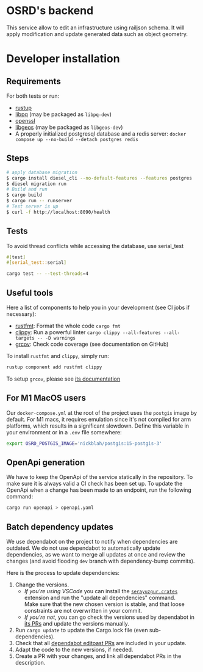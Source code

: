 # OSRD's backend

This service allow to edit an infrastructure using railjson schema.
It will apply modification and update generated data such as object geometry.

# Developer installation

## Requirements

For both tests or run:

- [rustup](https://rustup.rs/)
- [libpq](https://www.postgresql.org/docs/current/libpq.html) (may be packaged as `libpq-dev`)
- [openssl](https://www.openssl.org)
- [libgeos](https://libgeos.org/usage/install/) (may be packaged as `libgeos-dev`)
- A properly initialized postgresql database and a redis server: `docker compose up --no-build --detach postgres redis`

## Steps

```sh
# apply database migration
$ cargo install diesel_cli --no-default-features --features postgres
$ diesel migration run
# Build and run
$ cargo build
$ cargo run -- runserver
# Test server is up
$ curl -f http://localhost:8090/health
```

## Tests

To avoid thread conflicts while accessing the database, use serial_test

```rust
#[test]
#[serial_test::serial]
```

```sh
cargo test -- --test-threads=4
```

## Useful tools

Here a list of components to help you in your development (see CI jobs if necessary):

- [rustfmt](https://github.com/rust-lang/rustfmt): Format the whole code `cargo fmt`
- [clippy](https://github.com/rust-lang/rust-clippy): Run a powerful linter `cargo clippy --all-features --all-targets -- -D warnings`
- [grcov](https://github.com/mozilla/grcov): Check code coverage (see documentation on GitHub)

To install `rustfmt` and `clippy`, simply run:

```sh
rustup component add rustfmt clippy
```

To setup `grcov`, please see [its documentation](https://github.com/mozilla/grcov#how-to-get-grcov)

## For M1 MacOS users

Our `docker-compose.yml` at the root of the project uses the `postgis` image by default.
For M1 macs, it requires emulation since it's not compiled for arm platforms, which results
in a significant slowdown. Define this variable in your environment or in a `.env` file somewhere:

```sh
export OSRD_POSTGIS_IMAGE='nickblah/postgis:15-postgis-3'
```

## OpenApi generation

We have to keep the OpenApi of the service statically in the repository.
To make sure it is always valid a CI check has been set up. To update the
OpenApi when a change has been made to an endpoint, run the following command:

```sh
cargo run openapi > openapi.yaml
```

## Batch dependency updates

We use dependabot on the project to notify when dependencies are outdated.
We do not use dependabot to automatically update dependencies, as we want to merge all updates at
once and review the changes (and avoid flooding `dev` branch with dependency-bump commits).

Here is the process to update dependencies:

1. Change the versions.
    * *If you're using VSCode* you can install the [`serayuzgur.crates`](https://marketplace.visualstudio.com/items?itemName=serayuzgur.crates) extension and run the "update all dependencies" command.  
    Make sure that the new chosen version is stable, and that loose constraints are not overwritten in your commit.
    * *If you're not*, you can go check the versions used by dependabot in [its PRs](https://github.com/osrd-project/osrd/pulls?q=is%3Aopen+label%3Aarea%3Aeditoast+label%3Adependencies) and update the versions manually.
2. Run `cargo update` to update the Cargo.lock file (even sub-dependencies).
3. Check that all [dependabot editoast PRs](https://github.com/osrd-project/osrd/pulls?q=is%3Aopen+label%3Aarea%3Aeditoast+label%3Adependencies) are included in your update.
4. Adapt the code to the new versions, if needed.
5. Create a PR with your changes, and link all dependabot PRs in the description.
